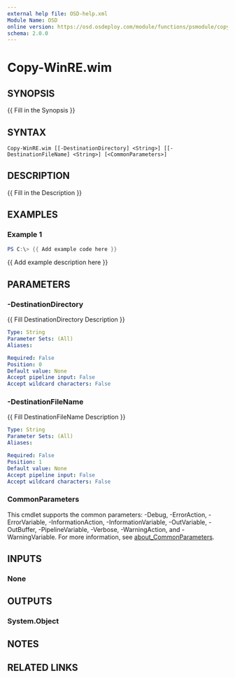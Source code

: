```yaml
---
external help file: OSD-help.xml
Module Name: OSD
online version: https://osd.osdeploy.com/module/functions/psmodule/copy-psmoduletowindowsimage
schema: 2.0.0
---
```


# Copy-WinRE.wim

## SYNOPSIS
{{ Fill in the Synopsis }}

## SYNTAX

```
Copy-WinRE.wim [[-DestinationDirectory] <String>] [[-DestinationFileName] <String>] [<CommonParameters>]
```

## DESCRIPTION
{{ Fill in the Description }}

## EXAMPLES

### Example 1
```powershell
PS C:\> {{ Add example code here }}
```

{{ Add example description here }}

## PARAMETERS

### -DestinationDirectory
{{ Fill DestinationDirectory Description }}

```yaml
Type: String
Parameter Sets: (All)
Aliases:

Required: False
Position: 0
Default value: None
Accept pipeline input: False
Accept wildcard characters: False
```

### -DestinationFileName
{{ Fill DestinationFileName Description }}

```yaml
Type: String
Parameter Sets: (All)
Aliases:

Required: False
Position: 1
Default value: None
Accept pipeline input: False
Accept wildcard characters: False
```

### CommonParameters
This cmdlet supports the common parameters: -Debug, -ErrorAction, -ErrorVariable, -InformationAction, -InformationVariable, -OutVariable, -OutBuffer, -PipelineVariable, -Verbose, -WarningAction, and -WarningVariable. For more information, see [about_CommonParameters](http://go.microsoft.com/fwlink/?LinkID=113216).

## INPUTS

### None

## OUTPUTS

### System.Object
## NOTES

## RELATED LINKS
